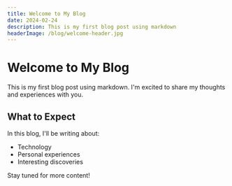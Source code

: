 ```yaml
---
title: Welcome to My Blog
date: 2024-02-24
description: This is my first blog post using markdown
headerImage: /blog/welcome-header.jpg
---
```


# Welcome to My Blog

This is my first blog post using markdown. I'm excited to share my thoughts and experiences with you.

## What to Expect

In this blog, I'll be writing about:
- Technology
- Personal experiences
- Interesting discoveries

Stay tuned for more content! 